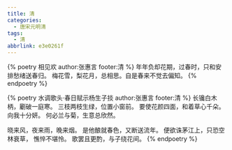 ```yaml
---
title: 清
categories:
  - 唐宋元明清
tags:
  - 清
abbrlink: e3e0261f
---
```


<!-- more -->

{% poetry 相见欢 author:张惠言 footer:清 %}
年年负却花期，过春时，只和安排愁绪送春归。
梅花雪，梨花月，总相思。自是春来不觉去偏知。
{% endpoetry %}

{% poetry 水调歌头·春日赋示杨生子掞 author:张惠言 footer:清 %}
长镵白木柄，劚破一庭寒。
三枝两枝生绿，位置小窗前。
要使花颜四面，和着草心千朵。
向我十分妍。
何必兰与菊，生意总欣然。

晓来风，夜来雨，晚来烟。
是他酿就春色，又断送流年。
便欲诛茅江上，只恐空林衰草，
憔悴不堪怜。
歌罢且更酌，与子绕花间。
{% endpoetry %}